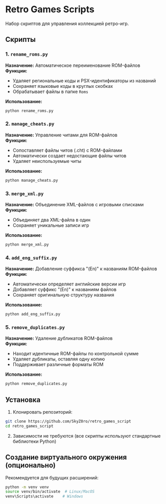 # Retro Games Scripts

Набор скриптов для управления коллекцией ретро-игр.

## Скрипты

### 1. `rename_roms.py`
**Назначение:** Автоматическое переименование ROM-файлов  
**Функции:**
- Удаляет региональные коды и PSX-идентификаторы из названий
- Сохраняет языковые коды в круглых скобках
- Обрабатывает файлы в папке `Roms`

**Использование:**
```bash
python rename_roms.py
```

### 2. `manage_cheats.py`
**Назначение:** Управление читами для ROM-файлов  
**Функции:**
- Сопоставляет файлы читов (.cht) с ROM-файлами
- Автоматически создает недостающие файлы читов
- Удаляет неиспользуемые читы

**Использование:**
```bash
python manage_cheats.py
```

### 3. `merge_xml.py`
**Назначение:** Объединение XML-файлов с игровыми списками  
**Функции:**
- Объединяет два XML-файла в один
- Сохраняет уникальные записи игр

**Использование:**
```bash
python merge_xml.py
```

### 4. `add_eng_suffix.py`
**Назначение:** Добавление суффикса "(En)" к названиям ROM-файлов  
**Функции:**
- Автоматически определяет английские версии игр
- Добавляет суффикс "(En)" к названиям файлов
- Сохраняет оригинальную структуру названия

**Использование:**
```bash
python add_eng_suffix.py
```

### 5. `remove_duplicates.py`
**Назначение:** Удаление дубликатов ROM-файлов  
**Функции:**
- Находит идентичные ROM-файлы по контрольной сумме
- Удаляет дубликаты, оставляя одну копию
- Поддерживает различные форматы ROM

**Использование:**
```bash
python remove_duplicates.py
```
## Установка
1. Клонировать репозиторий:
```bash
git clone https://github.com/SkyZ0ro/retro_games_script
cd retro_games_script
```

2. Зависимости не требуются (все скрипты используют стандартные библиотеки Python)

## Создание виртуального окружения (опционально)
Рекомендуется для будущих расширений:
```bash
python -m venv venv
source venv/bin/activate  # Linux/MacOS
venv\Scripts\activate    # Windows